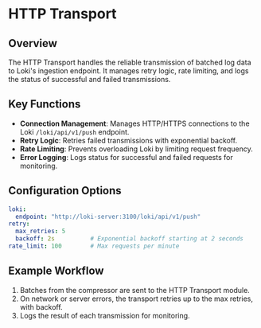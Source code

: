 # HTTP Transport

## Overview
The HTTP Transport handles the reliable transmission of batched log data to Loki's ingestion endpoint. It manages retry logic, rate limiting, and logs the status of successful and failed transmissions.

## Key Functions
- **Connection Management**: Manages HTTP/HTTPS connections to the Loki `/loki/api/v1/push` endpoint.
- **Retry Logic**: Retries failed transmissions with exponential backoff.
- **Rate Limiting**: Prevents overloading Loki by limiting request frequency.
- **Error Logging**: Logs status for successful and failed requests for monitoring.

## Configuration Options
```yaml
loki:
  endpoint: "http://loki-server:3100/loki/api/v1/push"
retry:
  max_retries: 5
  backoff: 2s          # Exponential backoff starting at 2 seconds
rate_limit: 100        # Max requests per minute
```

## Example Workflow
1. Batches from the compressor are sent to the HTTP Transport module.
2. On network or server errors, the transport retries up to the max retries, with backoff.
3. Logs the result of each transmission for monitoring.